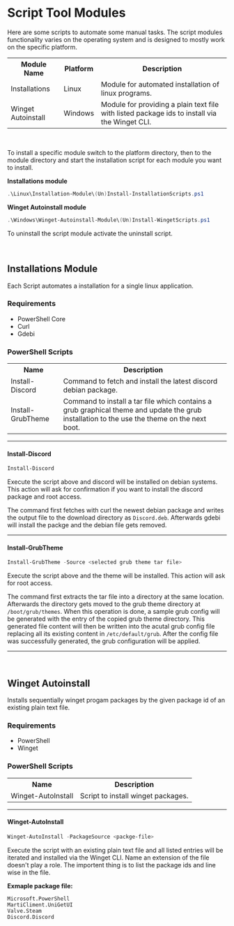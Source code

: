 # Script Tool Modules

Here are some scripts to automate some manual tasks. The script modules functionality varies on the operating system and is designed to mostly work on the specific platform.

<table>
    <tr>
        <th>Module Name</td>
        <th>Platform</td>
        <th>Description</td>
    </tr>
    <tr>
        <td>Installations</td>
        <td>Linux</td>
        <td>Module for automated installation of linux programs. </td>
    </tr>
    <tr>
        <td>Winget Autoinstall</td>
        <td>Windows</td>
        <td>Module for providing a plain text file with listed package ids to install via the Winget CLI. </td>
    </tr>
</table>

<br>

To install a specific module switch to the platform directory, then to the module directory and start the installation script for each module you want to install.

**Installations module**
```PowerShell
.\Linux\Installation-Module\(Un)Install-InstallationScripts.ps1
```

**Winget Autoinstall module**
```PowerShell
.\Windows\Winget-Autoinstall-Module\(Un)Install-WingetScripts.ps1
```

To uninstall the script module activate the uninstall script.

<br>

## Installations Module

Each Script automates a installation for a single linux application.

### Requirements
- PowerShell Core
- Curl
- Gdebi 

### PowerShell Scripts

<table>
    <tr>
        <th>Name</td>
        <th>Description</td>
    </tr>
    <tr>
        <td>Install-Discord</td>
        <td>Command to fetch and install the latest discord debian package. </td>
    </tr>
    <tr>
        <td>Install-GrubTheme</td>
        <td>
            Command to install a tar file which contains a grub graphical theme and update the grub installation to the use the theme on the next boot. 
        </td>
    </tr>
</table>

---

#### Install-Discord
```PowerShell
Install-Discord
```
Execute the script above and discord will be installed on debian systems. This action will ask for confirmation if you want to install the discord package and root access.

The command first fetches with curl the newest debian package and writes the output file to the download directory as `Discord.deb`. Afterwards gdebi will install the packge and the debian file gets removed.

---

#### Install-GrubTheme
```PowerShell
Install-GrubTheme -Source <selected grub theme tar file>
```

Execute the script above and the theme will be installed. This action will ask for root access.

The command first extracts the tar file into a directory at the same location. Afterwards the directory gets moved to the grub theme directory at `/boot/grub/themes`. When this operation is done, a sample grub config will be generated with the entry of the copied grub theme directory. This generated file content will then be written into the acutal grub config file replacing all its existing content in `/etc/default/grub`. After the config file was successfully generated, the grub configuration will be applied.

---

<br>

## Winget Autoinstall

Installs sequentially winget progam packages by the given package id of an existing plain text file.

### Requirements
- PowerShell
- Winget

### PowerShell Scripts

<table>
    <tr>
        <th>Name</td>
        <th>Description</td>
    </tr>
    <tr>
        <td>Winget-AutoInstall</td>
        <td>Script to install winget packages. </td>
    </tr>
</table>

---

#### Winget-AutoInstall
```PowerShell
Winget-AutoInstall -PackageSource <packge-file>
```
Execute the script with an existing plain text file and all listed entries will be iterated and installed via the Winget CLI. Name an extension of the file doesn't play a role. The importent thing is to list the package ids and line wise in the file.

**Exmaple package file:**
```
Microsoft.PowerShell
MartiCliment.UniGetUI
Valve.Steam
Discord.Discord
```
